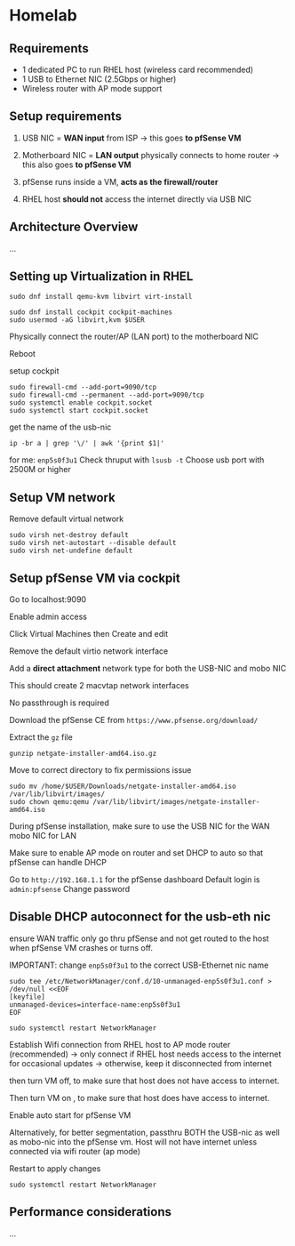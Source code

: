 # Homelab 

## Requirements
- 1 dedicated PC to run RHEL host (wireless card recommended)
- 1 USB to Ethernet NIC (2.5Gbps or higher)
- Wireless router with AP mode support
  
## Setup requirements
1. USB NIC = **WAN input** from ISP 
  -> this goes **to pfSense VM**
  
2. Motherboard NIC = **LAN output** physically connects to home router
   -> this also goes **to pfSense VM** 

3. pfSense runs inside a VM, **acts as the firewall/router**

4. RHEL host **should not** access the internet directly via USB NIC

## Architecture Overview
...

## Setting up Virtualization in RHEL

```
sudo dnf install qemu-kvm libvirt virt-install
```
```
sudo dnf install cockpit cockpit-machines
sudo usermod -aG libvirt,kvm $USER
```

Physically connect the router/AP (LAN port) to the motherboard NIC

Reboot

setup cockpit
```
sudo firewall-cmd --add-port=9090/tcp
sudo firewall-cmd --permanent --add-port=9090/tcp
sudo systemctl enable cockpit.socket
sudo systemctl start cockpit.socket
```

get the name of the usb-nic

```
ip -br a | grep '\/' | awk '{print $1|'
```

for me: `enp5s0f3u1`
Check thruput with `lsusb -t`
Choose usb port with 2500M or higher


## Setup VM network

Remove default virtual network
```
sudo virsh net-destroy default
sudo virsh net-autostart --disable default
sudo virsh net-undefine default
```

## Setup pfSense VM via cockpit

Go to localhost:9090

Enable admin access

Click Virtual Machines then Create and edit

Remove the default virtio network interface

Add a **direct attachment**  network type for both the USB-NIC and mobo NIC 

This should create 2 macvtap network interfaces

No passthrough is required

Download the pfSense CE from `https://www.pfsense.org/download/`

Extract the `gz` file 
```
gunzip netgate-installer-amd64.iso.gz 
```
Move to correct directory to fix permissions issue
```
sudo mv /home/$USER/Downloads/netgate-installer-amd64.iso /var/lib/libvirt/images/
sudo chown qemu:qemu /var/lib/libvirt/images/netgate-installer-amd64.iso

```

During pfSense installation, make sure to use the USB NIC for the WAN mobo NIC for LAN

Make sure to enable AP mode on router and set DHCP to auto so that pfSense can handle DHCP 

Go to `http://192.168.1.1` for the pfSense dashboard
Default login is `admin:pfsense`
Change password


## Disable DHCP autoconnect for the usb-eth nic
ensure WAN traffic only go thru pfSense and not get routed to the host when pfSense VM crashes or turns off.

IMPORTANT: change `enp5s0f3u1` to the correct USB-Ethernet nic name

```
sudo tee /etc/NetworkManager/conf.d/10-unmanaged-enp5s0f3u1.conf > /dev/null <<EOF
[keyfile]
unmanaged-devices=interface-name:enp5s0f3u1
EOF

sudo systemctl restart NetworkManager
```

Establish Wifi connection from RHEL host to AP mode router (recommended)
-> only connect if RHEL host needs access to the internet for occasional updates
-> otherwise, keep it disconnected from internet

then turn VM off, to make sure that host does not have access to internet. 

Then turn VM on , to make sure that host does have access to internet.

Enable auto start for pfSense VM

Alternatively, for better segmentation, passthru BOTH the USB-nic as well as mobo-nic into the pfSense vm. Host will not have internet unless connected via wifi router (ap mode)

Restart to apply changes
```
sudo systemctl restart NetworkManager
```

## Performance considerations
...

